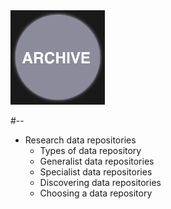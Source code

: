 <div class="splash">
<img src="img/data_lifecycle_archive.png" width="30%" />
</div>

#--

- Research data repositories
  - Types of data repository <!-- .element class="smaller" -->
  - Generalist data repositories <!-- .element class="smaller" -->
  - Specialist data repositories <!-- .element class="smaller" -->
  - Discovering data repositories <!-- .element class="smaller" -->
  - Choosing a data repository <!-- .element class="smaller" -->
